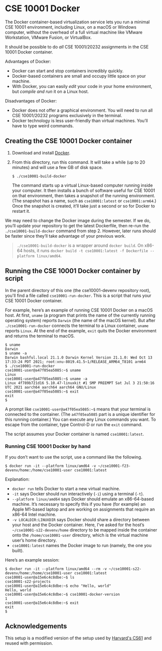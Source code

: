 CSE 10001 Docker
=============

The Docker container-based virtualization service lets you run a
minimal CSE 10001 environment, including Linux, on a macOS or Windows
computer, without the overhead of a full virtual machine like VMware
Workstation, VMware Fusion, or VirtualBox.

It should be possible to do *all* CSE 10001/20232 assignments in the CSE 10001
Docker container.

Advantages of Docker:

* Docker can start and stop containers incredibly quickly.
* Docker-based containers are small and occupy little space on your machine.
* With Docker, you can easily *edit* your code in your home environment, but
  *compile and run* it on a Linux host.

Disadvantages of Docker:

* Docker does not offer a graphical environment. You will need to run all CSE 10001/20232
  programs exclusively in the terminal.
* Docker technology is less user-friendly than virtual machines. You’ll have
  to type weird commands.

## Creating the CSE 10001 Docker container

1.  Download and install [Docker][].

2.  From this directory, run this command. It will take a while (up to 20
    minutes) and will use a few GB of disk space.

    ```shellsession
    $ ./cse10001-build-docker
    ```

    The command starts up a virtual Linux-based computer running inside your
    computer. It then installs a bunch of software useful for CSE 10001 on that
    environment, then takes a snapshot of the running environment. (The
    snapshot has a name, such as `cse10001:latest` or `cse10001:arm64`.) Once the
    snapshot is created, it’ll take just a second or so for Docker to restart
    it.

We may need to change the Docker image during the semester. If we do, you’ll
update your repository to get the latest Dockerfile, then re-run the
`./cse10001-build-docker` command from step 2. However, later runs should be
faster since they’ll take advantage of your previous work.

> `./cse10001-build-docker` is a wrapper around `docker build`. On x86-64 hosts, it runs
> `docker build -t cse10001:latest -f Dockerfile --platform linux/amd64`.

## Running the CSE 10001 Docker container by script

In the parent directory of this one (the cse10001-devenv repository root), you'll
find a file called `cse10001-run-docker`. This is a script that runs your CSE 10001
Docker container.

For example, here’s an example of running CSE 10001 Docker on a macOS host. At
first, `uname` (a program that prints the name of the currently running
operating system) reports `Darwin` (the name of the macOS kernel). But after
`./cse10001-run-docker` connects the terminal to a Linux container, `uname`
reports `Linux`. At the end of the example, `exit` quits the Docker
environment and returns the terminal to macOS.

```shellsession
$ uname
Darwin
$ uname -a
Darwin bashful.local 21.1.0 Darwin Kernel Version 21.1.0: Wed Oct 13 17:33:24 PDT 2021; root:xnu-8019.41.5~1/RELEASE_ARM64_T8101 arm64
$ ./cse10001-run-docker
cse10001-user@a47f05ea5085:~$ uname
Linux
cse10001-user@a47f05ea5085:~$ uname -a
Linux 4f789b721d16 5.10.47-linuxkit #1 SMP PREEMPT Sat Jul 3 21:50:16 UTC 2021 aarch64 aarch64 aarch64 GNU/Linux
cse10001-user@a47f05ea5085:~$ exit
exit
$
```

A prompt like `cse10001-user@a47f05ea5085:~$` means that your terminal is
connected to the container. (The `a47f05ea5085` part is a unique identifier for this
running container.) You can execute any Linux commands you want. To escape from the
container, type Control-D or run the `exit` command.

The script assumes your Docker container is named `cse10001:latest`.


### Running CSE 10001 Docker by hand

If you don’t want to use the script, use a command like the following.

```shellsession
$ docker run -it --platform linux/amd64 -v ~/cse10001-f23-devenv/home:/home/cse10001-user cse10001:latest
```

Explanation:

* `docker run` tells Docker to start a new virtual machine.
* `-it` says Docker should run interactively (`-i`) using a terminal (`-t`).
* `--platform linux/amd64` says Docker should emulate an x86-64-based machine.
  It’s necessary to specify this if you have (for example) an Apple M1-based
  laptop and are working on assignments that require an x86-64 Intel machine.
* `-v LOCALDIR:LINUXDIR` says Docker should share a directory between your
  host and the Docker container. Here, I’ve asked for the host’s
  `~/cse10001-s22-devenv/home` directory to be mapped inside the container
  onto the `/home/cse10001-user` directory, which is the virtual machine
  user’s home directory.
* `cse10001:latest` names the Docker image to run (namely, the one you built).

Here’s an example session:

```shellsession
$ docker run -it --platform linux/amd64 --rm -v ~/cse10001-s22-devenv/home:/home/cse10001-user cse10001:latest
cse10001-user@a15e6c4c8dbe:~$ ls
cse10001-s22-projects
cse10001-user@a15e6c4c8dbe:~$ echo "Hello, world"
Hello, world
cse10001-user@a15e6c4c8dbe:~$ cse10001-docker-version
1
cse10001-user@a15e6c4c8dbe:~$ exit
exit
$
```

[Docker]: https://docker.com/

## Acknowledgements

This setup is a modified version of the setup used by
[Harvard's CS61](https://cs61.seas.harvard.edu/site/2021/) and reused
with permission.

